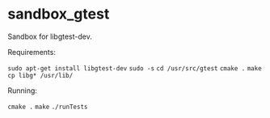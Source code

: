 # sandbox_gtest

Sandbox for libgtest-dev.

Requirements:

```sudo apt-get install libgtest-dev```
```sudo -s```
```cd /usr/src/gtest```
```cmake .```
```make```
```cp libg* /usr/lib/```

Running:

```cmake .```
```make```
```./runTests```
